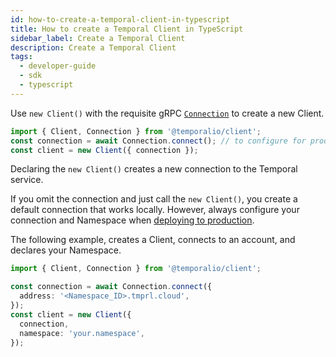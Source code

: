 ```yaml
---
id: how-to-create-a-temporal-client-in-typescript
title: How to create a Temporal Client in TypeScript
sidebar_label: Create a Temporal Client
description: Create a Temporal Client
tags:
  - developer-guide
  - sdk
  - typescript
---
```


Use `new Client()` with the requisite gRPC [`Connection`](https://typescript.temporal.io/api/classes/client.Connection#service) to create a new Client.

```typescript
import { Client, Connection } from '@temporalio/client';
const connection = await Connection.connect(); // to configure for production
const client = new Client({ connection });
```

Declaring the `new Client()` creates a new connection to the Temporal service.

If you omit the connection and just call the `new Client()`, you create a default connection that works locally.
However, always configure your connection and Namespace when [deploying to production](/typescript/connect-to-temporal-cloud).

The following example, creates a Client, connects to an account, and declares your Namespace.

```typescript
import { Client, Connection } from '@temporalio/client';

const connection = await Connection.connect({
  address: '<Namespace_ID>.tmprl.cloud',
});
const client = new Client({
  connection,
  namespace: 'your.namespace',
});
```

